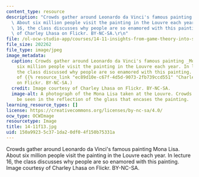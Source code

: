 ```yaml
---
content_type: resource
description: "Crowds gather around Leonardo da Vinci's famous painting Mona Lisa.\
  \ About six million people visit the painting in the Louvre each year. In lecture\
  \ 16, the class discusses why people are so enamored with this painting. Image courtesy\
  \ of Charley Lhasa on Flickr. BY-NC-SA.\r\n"
file: /ol-ocw-studio-app/courses/14-11-insights-from-game-theory-into-social-behavior-fall-2013/150a99235c371da20df04f150b75331a_14-11f13.jpg
file_size: 202262
file_type: image/jpeg
image_metadata:
  caption: Crowds gather around Leonardo da Vinci's famous painting _Mona Lisa_. About
    six million people visit the painting in the Louvre each year. In lecture 16,
    the class discussed why people are so enamored with this painting. (Image courtesy
    of {{% resource_link "ec89d10e-c67f-4d5d-9073-2fb739ccd551" "Charley Lhasa" %}}
    on Flickr. BY-NC-SA.)
  credit: Image courtesy of Charley Lhasa on Flickr. BY-NC-SA.
  image-alt: A photograph of the Mona Lisa taken at the Louvre. Crowds of people can
    be seen in the reflection of the glass that encases the painting.
learning_resource_types: []
license: https://creativecommons.org/licenses/by-nc-sa/4.0/
ocw_type: OCWImage
resourcetype: Image
title: 14-11f13.jpg
uid: 150a9923-5c37-1da2-0df0-4f150b75331a
---
```

Crowds gather around Leonardo da Vinci's famous painting Mona Lisa. About six million people visit the painting in the Louvre each year. In lecture 16, the class discusses why people are so enamored with this painting. Image courtesy of Charley Lhasa on Flickr. BY-NC-SA.
